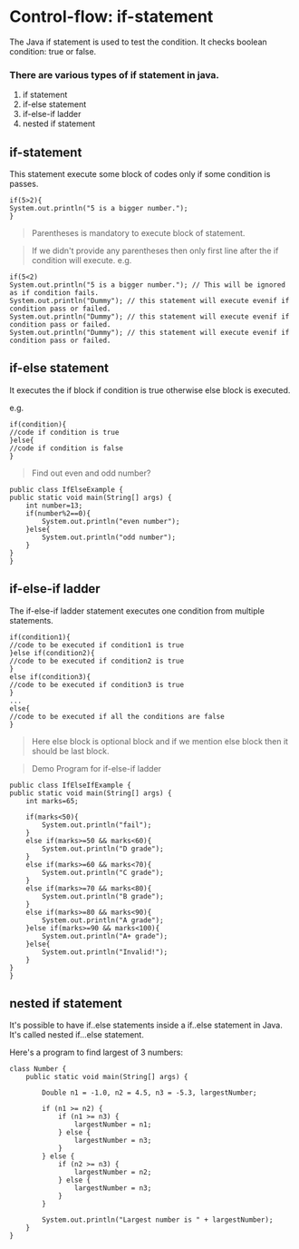 # Control-flow: if-statement

The Java if statement is used to test the condition. It checks boolean condition: true or false. 

### There are various types of if statement in java.

1. if statement
2. if-else statement
3. if-else-if ladder
4. nested if statement

## if-statement

This statement execute some block of codes only if some condition is passes. 

```
if(5>2){
System.out.println("5 is a bigger number.");
}
```

> Parentheses is mandatory to execute block of statement.

> If we didn't provide any parentheses then only first line after the if condition will execute.
e.g.
```
if(5<2)
System.out.println("5 is a bigger number."); // This will be ignored as if condition fails.
System.out.println("Dummy"); // this statement will execute evenif if condition pass or failed.
System.out.println("Dummy"); // this statement will execute evenif if condition pass or failed.
System.out.println("Dummy"); // this statement will execute evenif if condition pass or failed.

```

## if-else statement

It executes the if block if condition is true otherwise else block is executed.

e.g.
```
if(condition){  
//code if condition is true  
}else{  
//code if condition is false  
}  
```

> Find out even and odd number?

```
public class IfElseExample {  
public static void main(String[] args) {  
    int number=13;  
    if(number%2==0){  
        System.out.println("even number");  
    }else{  
        System.out.println("odd number");  
    }  
}  
}  
```

## if-else-if ladder

The if-else-if ladder statement executes one condition from multiple statements.

```
if(condition1){  
//code to be executed if condition1 is true  
}else if(condition2){  
//code to be executed if condition2 is true  
}  
else if(condition3){  
//code to be executed if condition3 is true  
}  
...  
else{  
//code to be executed if all the conditions are false  
}  
```
> Here else block is optional block and if we mention else block then it should be last block.


> Demo Program for if-else-if ladder

```
public class IfElseIfExample {  
public static void main(String[] args) {  
    int marks=65;  
      
    if(marks<50){  
        System.out.println("fail");  
    }  
    else if(marks>=50 && marks<60){  
        System.out.println("D grade");  
    }  
    else if(marks>=60 && marks<70){  
        System.out.println("C grade");  
    }  
    else if(marks>=70 && marks<80){  
        System.out.println("B grade");  
    }  
    else if(marks>=80 && marks<90){  
        System.out.println("A grade");  
    }else if(marks>=90 && marks<100){  
        System.out.println("A+ grade");  
    }else{  
        System.out.println("Invalid!");  
    }  
}  
}  
```
## nested if statement

It's possible to have if..else statements inside a if..else statement in Java. It's called nested if...else statement.

Here's a program to find largest of 3 numbers:
```
class Number {
    public static void main(String[] args) {

        Double n1 = -1.0, n2 = 4.5, n3 = -5.3, largestNumber;

        if (n1 >= n2) {
            if (n1 >= n3) {
                largestNumber = n1;
            } else {
                largestNumber = n3;
            }
        } else {
            if (n2 >= n3) {
                largestNumber = n2;
            } else {
                largestNumber = n3;
            }
        }

        System.out.println("Largest number is " + largestNumber);
    }
}
```
